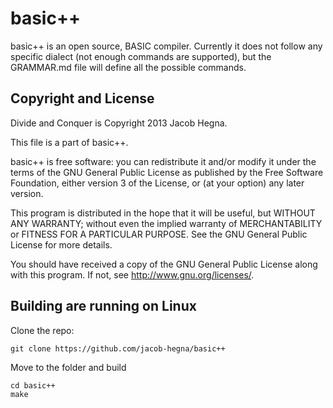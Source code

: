 # basic++
basic++ is an open source, BASIC compiler.  Currently it does not follow any specific dialect (not enough commands are supported), but the GRAMMAR.md file will define all the possible commands.

## Copyright and License
Divide and Conquer is Copyright 2013 Jacob Hegna.

This file is a part of basic++.

basic++ is free software: you can redistribute it and/or modify it under the terms of the GNU General Public License as published by the Free Software Foundation, either version 3 of the License, or (at your option) any later version.

This program is distributed in the hope that it will be useful, but WITHOUT ANY WARRANTY; without even the implied warranty of MERCHANTABILITY or FITNESS FOR A PARTICULAR PURPOSE.  See the GNU General Public License for more details.

You should have received a copy of the GNU General Public License along with this program.  If not, see <http://www.gnu.org/licenses/>.

## Building are running on Linux
Clone the repo:

```
git clone https://github.com/jacob-hegna/basic++
```

Move to the folder and build

```
cd basic++
make
```